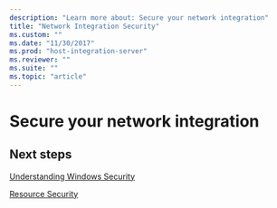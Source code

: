 ```yaml
---
description: "Learn more about: Secure your network integration"
title: "Network Integration Security"
ms.custom: ""
ms.date: "11/30/2017"
ms.prod: "host-integration-server"
ms.reviewer: ""
ms.suite: ""
ms.topic: "article"
---
```

# Secure your network integration

## Next steps
 [Understanding Windows Security](../core/understanding-windows-security1.md)  
  
 [Resource Security](../core/resource-security1.md)
